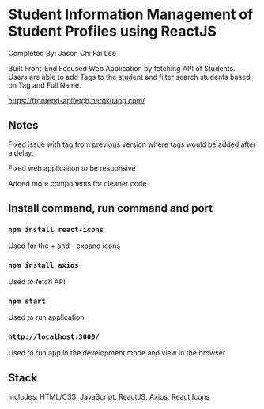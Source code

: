 # Student Information Management of Student Profiles using ReactJS

Completed By: Jason Chi Fai Lee

Built Front-End Focused Web Application by fetching API of Students.\
Users are able to add Tags to the student and filter search students based on Tag and Full Name.

https://frontend-apifetch.herokuapp.com/

## Notes

Fixed issue with tag from previous version where tags would be added after a delay.

Fixed web application to be responsive

Added more components for cleaner code

## Install command, run command and port

### `npm install react-icons`

Used for the + and - expand icons

### `npm install axios`

Used to fetch API

### `npm start`

Used to run application

### `http://localhost:3000/`

Used to run app in the development mode and view in the browser

## Stack

Includes: HTML/CSS, JavaScript, ReactJS, Axios, React Icons
